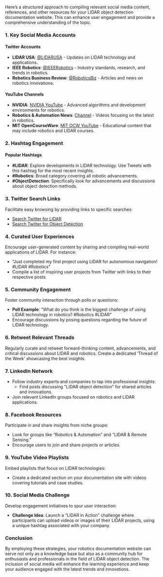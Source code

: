 Here’s a structured approach to compiling relevant social media content, references, and other resources for your LIDAR object detection documentation website. This can enhance user engagement and provide a comprehensive understanding of the topic.

### 1. Key Social Media Accounts

#### Twitter Accounts
- **LIDAR USA**: [@LIDARUSA](https://twitter.com/LIDARUSA) - Updates on LIDAR technology and applications.
- **IEEE Robotics**: [@IEEERobotics](https://twitter.com/IEEERobotics) - Industry standards, research, and trends in robotics.
- **Robotics Business Review**: [@RoboticsBiz](https://twitter.com/RoboticsBiz) - Articles and news on robotics innovations.

#### YouTube Channels
- **NVIDIA**: [NVIDIA YouTube](https://www.youtube.com/user/NVIDIA/videos) - Advanced algorithms and development environments for robotics.
- **Robotics & Automation News**: [Channel](https://www.youtube.com/c/RoboticsAutomationNews) - Videos focusing on the latest in robotics.
- **MIT OpenCourseWare**: [MIT OCW YouTube](https://www.youtube.com/user/MIT) - Educational content that may include robotics and LIDAR courses.

### 2. Hashtag Engagement

#### Popular Hashtags
- **#LIDAR**: Explore developments in LIDAR technology. Use Tweets with this hashtag for the most recent insights.
- **#Robotics**: Broad category covering all robotic advancements.
- **#ObjectDetection**: Specifically look for advancements and discussions about object detection methods.

### 3. Twitter Search Links
Facilitate easy browsing by providing links to specific searches:
- [Search Twitter for LIDAR](https://twitter.com/search?q=%23LIDAR&src=typed_query)
- [Search Twitter for Object Detection](https://twitter.com/search?q=%23ObjectDetection&src=typed_query)

### 4. Curated User Experiences
Encourage user-generated content by sharing and compiling real-world applications of LIDAR. For instance:
- "Just completed my first project using LIDAR for autonomous navigation! #LIDAR #Robotics"
- Compile a list of inspiring user projects from Twitter with links to their respective posts.

### 5. Community Engagement
Foster community interaction through polls or questions:
- **Poll Example**: "What do you think is the biggest challenge of using LIDAR technology in robotics? #Robotics #LIDAR"
- Encourage discussions by posing questions regarding the future of LIDAR technology.

### 6. Retweet Relevant Threads
Regularly curate and retweet forward-thinking content, advancements, and critical discussions about LIDAR and robotics. Create a dedicated ‘Thread of the Week’ showcasing the best insights.

### 7. LinkedIn Network
- Follow industry experts and companies to tap into professional insights:
  - Find posts discussing "LIDAR object detection" for shared articles and innovations.
- Join relevant LinkedIn groups focused on robotics and LIDAR applications.

### 8. Facebook Resources
Participate in and share insights from niche groups:
- Look for groups like “Robotics & Automation” and “LIDAR & Remote Sensing.”
- Encourage users to join and share projects or articles.

### 9. YouTube Video Playlists
Embed playlists that focus on LIDAR technologies:
- Create a dedicated section on your documentation site with videos covering tutorials and case studies.

### 10. Social Media Challenge
Develop engagement initiatives to spur user interaction:
- **Challenge Idea**: Launch a “LIDAR in Action” challenge where participants can upload videos or images of their LIDAR projects, using a unique hashtag associated with your company.

### Conclusion
By employing these strategies, your robotics documentation website can serve not only as a knowledge base but also as a community hub for enthusiasts and professionals in the field of LIDAR object detection. The inclusion of social media will enhance the learning experience and keep your audience engaged with the latest trends and innovations.